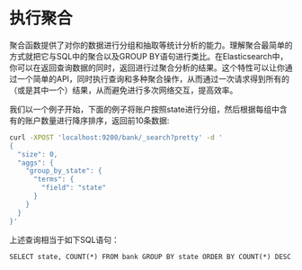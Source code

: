 # 执行聚合

聚合函数提供了对你的数据进行分组和抽取等统计分析的能力。理解聚合最简单的方式就把它与SQL中的聚合以及GROUP BY语句进行类比。在Elasticsearch中，你可以在返回查询数据的同时，返回进行过聚合分析的结果。这个特性可以让你通过一个简单的API，同时执行查询和多种聚合操作，从而通过一次请求得到所有的（或是其中一个）结果，从而避免进行多次网络交互，提高效率。

我们以一个例子开始，下面的例子将账户按照state进行分组，然后根据每组中含有的账户数量进行降序排序，返回前10条数据:

```bash
curl -XPOST 'localhost:9200/bank/_search?pretty' -d '
{
  "size": 0,
  "aggs": {
    "group_by_state": {
      "terms": {
        "field": "state"
      }
    }
  }
}'
```

上述查询相当于如下SQL语句：

```
SELECT state, COUNT(*) FROM bank GROUP BY state ORDER BY COUNT(*) DESC
```



